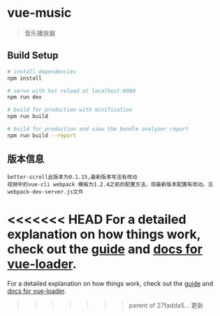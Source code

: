 # vue-music

> 音乐播放器

## Build Setup

``` bash
# install dependencies
npm install

# serve with hot reload at localhost:8080
npm run dev

# build for production with minification
npm run build

# build for production and view the bundle analyzer report
npm run build --report
```
## 版本信息
    better-scroll此版本为0.1.15,最新版本写法有改动
    视频中的vue-cli webpack 模板为1.2.4之前的配置方法，现最新版本配置有改动。见webpack-dev-server.js文件
    
    
<<<<<<< HEAD
For a detailed explanation on how things work, check out the [guide](http://vuejs-templates.github.io/webpack/) and [docs for vue-loader](http://vuejs.github.io/vue-loader).
=======
For a detailed explanation on how things work, check out the [guide](http://vuejs-templates.github.io/webpack/) and [docs for vue-loader](http://vuejs.github.io/vue-loader).
>>>>>>> parent of 27fadda5... 更新
